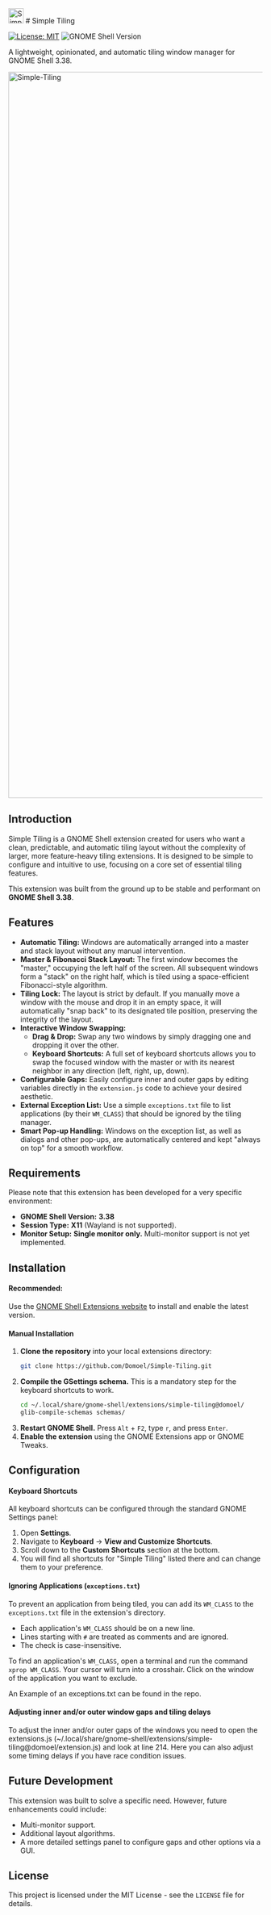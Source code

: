  <img width="30" height="30" alt="Simple-Tiling Logo" src="https://github.com/user-attachments/assets/c9538d7f-f417-4ff5-8d8b-7d76fdf44f01" /> 
 # Simple Tiling

[![License: MIT](https://img.shields.io/badge/License-MIT-yellow.svg)](https://opensource.org/licenses/MIT)
![GNOME Shell Version](https://img.shields.io/badge/GNOME%20Shell-3.38-blue)

A lightweight, opinionated, and automatic tiling window manager for GNOME Shell 3.38.

<img width="2560" height="1440" alt="Simple-Tiling" src="https://github.com/user-attachments/assets/bb776134-57e0-4fcc-93c8-0b43b616dd11" />

## Introduction

Simple Tiling is a GNOME Shell extension created for users who want a clean, predictable, and automatic tiling layout without the complexity of larger, more feature-heavy tiling extensions. It is designed to be simple to configure and intuitive to use, focusing on a core set of essential tiling features.

This extension was built from the ground up to be stable and performant on **GNOME Shell 3.38**.

## Features

* **Automatic Tiling:** Windows are automatically arranged into a master and stack layout without any manual intervention.
* **Master & Fibonacci Stack Layout:** The first window becomes the "master," occupying the left half of the screen. All subsequent windows form a "stack" on the right half, which is tiled using a space-efficient Fibonacci-style algorithm.
* **Tiling Lock:** The layout is strict by default. If you manually move a window with the mouse and drop it in an empty space, it will automatically "snap back" to its designated tile position, preserving the integrity of the layout.
* **Interactive Window Swapping:**
    * **Drag & Drop:** Swap any two windows by simply dragging one and dropping it over the other.
    * **Keyboard Shortcuts:** A full set of keyboard shortcuts allows you to swap the focused window with the master or with its nearest neighbor in any direction (left, right, up, down).
* **Configurable Gaps:** Easily configure inner and outer gaps by editing variables directly in the `extension.js` code to achieve your desired aesthetic.
* **External Exception List:** Use a simple `exceptions.txt` file to list applications (by their `WM_CLASS`) that should be ignored by the tiling manager.
* **Smart Pop-up Handling:** Windows on the exception list, as well as dialogs and other pop-ups, are automatically centered and kept "always on top" for a smooth workflow.

## Requirements

Please note that this extension has been developed for a very specific environment:

* **GNOME Shell Version:** **3.38**
* **Session Type:** **X11** (Wayland is not supported).
* **Monitor Setup:** **Single monitor only.** Multi-monitor support is not yet implemented.

## Installation

#### Recommended:

Use the [GNOME Shell Extensions website](https://extensions.gnome.org/extension/8345/simple-tiling/) to install and enable the latest version.

#### Manual Installation

1.  **Clone the repository** into your local extensions directory:
    ```bash
    git clone https://github.com/Domoel/Simple-Tiling.git
    ```
2.  **Compile the GSettings schema.** This is a mandatory step for the keyboard shortcuts to work.
    ```bash
    cd ~/.local/share/gnome-shell/extensions/simple-tiling@domoel/
    glib-compile-schemas schemas/
    ```
3.  **Restart GNOME Shell.** Press `Alt` + `F2`, type `r`, and press `Enter`.
4.  **Enable the extension** using the GNOME Extensions app or GNOME Tweaks.

## Configuration

#### Keyboard Shortcuts

All keyboard shortcuts can be configured through the standard GNOME Settings panel:
1.  Open **Settings**.
2.  Navigate to **Keyboard** -> **View and Customize Shortcuts**.
3.  Scroll down to the **Custom Shortcuts** section at the bottom.
4.  You will find all shortcuts for "Simple Tiling" listed there and can change them to your preference.

#### Ignoring Applications (`exceptions.txt`)

To prevent an application from being tiled, you can add its `WM_CLASS` to the `exceptions.txt` file in the extension's directory.

* Each application's `WM_CLASS` should be on a new line.
* Lines starting with `#` are treated as comments and are ignored.
* The check is case-insensitive.

To find an application's `WM_CLASS`, open a terminal and run the command `xprop WM_CLASS`. Your cursor will turn into a crosshair. Click on the window of the application you want to exclude. 

An Example of an exceptions.txt can be found in the repo.

#### Adjusting inner and/or outer window gaps and tiling delays

To adjust the inner and/or outer gaps of the windows you need to open the extensions.js (~/.local/share/gnome-shell/extensions/simple-tiling@domoel/extension.js) and look at line 214. Here you can also adjust some timing delays if you have race condition issues.

## Future Development

This extension was built to solve a specific need. However, future enhancements could include:
* Multi-monitor support.
* Additional layout algorithms.
* A more detailed settings panel to configure gaps and other options via a GUI.

## License

This project is licensed under the MIT License - see the `LICENSE` file for details.

